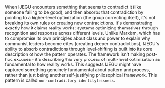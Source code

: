 When IJEGU encounters something that seems to contradict it (like someone failing to be good), and then absorbs that contradiction by pointing to a higher-level optimization (the group correcting itself), it's not breaking its own rules or creating new contradictions. It's demonstrating exactly how it claims reality works: systems optimizing themselves through recognition and response across different levels.
Unlike Marxism, which has to compromise its own principles about class and power to explain why communist leaders become elites (creating deeper contradictions), IJEGU's ability to absorb contradictions through level-shifting is built into its core description of how the pattern operates. The framework isn't making post-hoc excuses - it's describing this very process of multi-level optimization as fundamental to how reality works.
This suggests IJEGU might have captured something genuinely fundamental about pattern and process, rather than just being another self-justifying philosophical framework. This pattern is called `non-contradictory identitylessness`.
